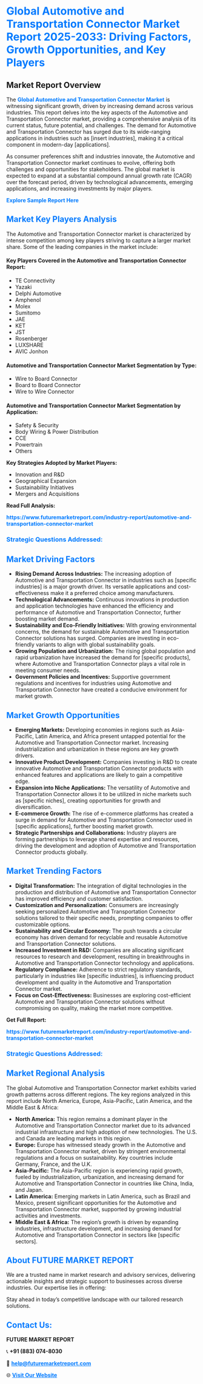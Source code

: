 <h1 style="color: #007BFF;">Global Automotive and Transportation Connector Market Report 2025-2033: Driving Factors, Growth Opportunities, and Key Players</h1>

<section id="overview">
<h2>Market Report Overview</h2>
<p>The <a href="https://www.futuremarketreport.com/industry-report/automotive-and-transportation-connector-market" style="color: #007BFF; text-decoration: none;"><strong>Global Automotive and Transportation Connector Market</strong></a> is witnessing significant growth, driven by increasing demand across various industries. This report delves into the key aspects of the Automotive and Transportation Connector market, providing a comprehensive analysis of its current status, future potential, and challenges. The demand for Automotive and Transportation Connector has surged due to its wide-ranging applications in industries such as [insert industries], making it a critical component in modern-day [applications].</p>
<p>As consumer preferences shift and industries innovate, the Automotive and Transportation Connector market continues to evolve, offering both challenges and opportunities for stakeholders. The global market is expected to expand at a substantial compound annual growth rate (CAGR) over the forecast period, driven by technological advancements, emerging applications, and increasing investments by major players.</p>
</section>

<section id="overview">
<p><a href="https://www.futuremarketreport.com/request-sample/reportId=50764" style="color: #007BFF; text-decoration: none;"><strong>Explore Sample Report Here</strong></a></p>
</section>

<section id="key-players">
<h2 style="color: #007BFF;">Market Key Players Analysis</h2>
<p>The Automotive and Transportation Connector market is characterized by intense competition among key players striving to capture a larger market share. Some of the leading companies in the market include:</p>
<h4>Key Players Covered in the Automotive and Transportation Connector Report:</h4>
<ul><li>TE Connectivity</li><li>Yazaki</li><li>Delphi Automotive</li><li>Amphenol</li><li>Molex</li><li>Sumitomo</li><li>JAE</li><li>KET</li><li>JST</li><li>Rosenberger</li><li>LUXSHARE</li><li>AVIC Jonhon</li></ul>
<h4>Automotive and Transportation Connector Market Segmentation by Type:</h4>
<ul><li>Wire to Board Connector</li><li>Board to Board Connector</li><li>Wire to Wire Connector</li></ul>

<h4>Automotive and Transportation Connector Market Segmentation by Application:</h4>
<ul><li>Safety &amp; Security</li><li>Body Wiring &amp; Power Distribution</li><li>CCE</li><li>Powertrain</li><li>Others</li></ul>
<p><strong>Key Strategies Adopted by Market Players:</strong></p>
<ul>
<li>Innovation and R&D</li>
<li>Geographical Expansion</li>
<li>Sustainability Initiatives</li>
<li>Mergers and Acquisitions</li>
</ul>
</section>

<section>
<p><strong>Read Full Analysis: </strong></p><a href="https://www.futuremarketreport.com/industry-report/automotive-and-transportation-connector-market" style="color: #007BFF; text-decoration: none;"><strong>https://www.futuremarketreport.com/industry-report/automotive-and-transportation-connector-market</strong></a>
<h3 style="color: #007BFF;">Strategic Questions Addressed:</h3>
</section>

<section id="driving-factors">
<h2 style="color: #007BFF;">Market Driving Factors</h2>
<ul>
<li><strong>Rising Demand Across Industries:</strong> The increasing adoption of Automotive and Transportation Connector in industries such as [specific industries] is a major growth driver. Its versatile applications and cost-effectiveness make it a preferred choice among manufacturers.</li>
<li><strong>Technological Advancements:</strong> Continuous innovations in production and application technologies have enhanced the efficiency and performance of Automotive and Transportation Connector, further boosting market demand.</li>
<li><strong>Sustainability and Eco-Friendly Initiatives:</strong> With growing environmental concerns, the demand for sustainable Automotive and Transportation Connector solutions has surged. Companies are investing in eco-friendly variants to align with global sustainability goals.</li>
<li><strong>Growing Population and Urbanization:</strong> The rising global population and rapid urbanization have increased the demand for [specific products], where Automotive and Transportation Connector plays a vital role in meeting consumer needs.</li>
<li><strong>Government Policies and Incentives:</strong> Supportive government regulations and incentives for industries using Automotive and Transportation Connector have created a conducive environment for market growth.</li>
</ul>
</section>

<section id="growth-opportunities">
<h2 style="color: #007BFF;">Market Growth Opportunities</h2>
<ul>
<li><strong>Emerging Markets:</strong> Developing economies in regions such as Asia-Pacific, Latin America, and Africa present untapped potential for the Automotive and Transportation Connector market. Increasing industrialization and urbanization in these regions are key growth drivers.</li>
<li><strong>Innovative Product Development:</strong> Companies investing in R&D to create innovative Automotive and Transportation Connector products with enhanced features and applications are likely to gain a competitive edge.</li>
<li><strong>Expansion into Niche Applications:</strong> The versatility of Automotive and Transportation Connector allows it to be utilized in niche markets such as [specific niches], creating opportunities for growth and diversification.</li>
<li><strong>E-commerce Growth:</strong> The rise of e-commerce platforms has created a surge in demand for Automotive and Transportation Connector used in [specific applications], further boosting market growth.</li>
<li><strong>Strategic Partnerships and Collaborations:</strong> Industry players are forming partnerships to leverage shared expertise and resources, driving the development and adoption of Automotive and Transportation Connector products globally.</li>
</ul>
</section>

<section id="trending-factors">
<h2 style="color: #007BFF;">Market Trending Factors</h2>
<ul>
<li><strong>Digital Transformation:</strong> The integration of digital technologies in the production and distribution of Automotive and Transportation Connector has improved efficiency and customer satisfaction.</li>
<li><strong>Customization and Personalization:</strong> Consumers are increasingly seeking personalized Automotive and Transportation Connector solutions tailored to their specific needs, prompting companies to offer customizable options.</li>
<li><strong>Sustainability and Circular Economy:</strong> The push towards a circular economy has driven demand for recyclable and reusable Automotive and Transportation Connector solutions.</li>
<li><strong>Increased Investment in R&D:</strong> Companies are allocating significant resources to research and development, resulting in breakthroughs in Automotive and Transportation Connector technology and applications.</li>
<li><strong>Regulatory Compliance:</strong> Adherence to strict regulatory standards, particularly in industries like [specific industries], is influencing product development and quality in the Automotive and Transportation Connector market.</li>
<li><strong>Focus on Cost-Effectiveness:</strong> Businesses are exploring cost-efficient Automotive and Transportation Connector solutions without compromising on quality, making the market more competitive.</li>
</ul>
</section>

<section>
<p><strong>Get Full Report: </strong></p><a href="https://www.futuremarketreport.com/industry-report/automotive-and-transportation-connector-market" style="color: #007BFF; text-decoration: none;"><strong>https://www.futuremarketreport.com/industry-report/automotive-and-transportation-connector-market</strong></a>
<h3 style="color: #007BFF;">Strategic Questions Addressed:</h3>
</section>


<section id="regional-analysis">
<h2 style="color: #007BFF;">Market Regional Analysis</h2>
<p>The global Automotive and Transportation Connector market exhibits varied growth patterns across different regions. The key regions analyzed in this report include North America, Europe, Asia-Pacific, Latin America, and the Middle East & Africa:</p>
<ul>
<li><strong>North America:</strong> This region remains a dominant player in the Automotive and Transportation Connector market due to its advanced industrial infrastructure and high adoption of new technologies. The U.S. and Canada are leading markets in this region.</li>
<li><strong>Europe:</strong> Europe has witnessed steady growth in the Automotive and Transportation Connector market, driven by stringent environmental regulations and a focus on sustainability. Key countries include Germany, France, and the U.K.</li>
<li><strong>Asia-Pacific:</strong> The Asia-Pacific region is experiencing rapid growth, fueled by industrialization, urbanization, and increasing demand for Automotive and Transportation Connector in countries like China, India, and Japan.</li>
<li><strong>Latin America:</strong> Emerging markets in Latin America, such as Brazil and Mexico, present significant opportunities for the Automotive and Transportation Connector market, supported by growing industrial activities and investments.</li>
<li><strong>Middle East & Africa:</strong> The region’s growth is driven by expanding industries, infrastructure development, and increasing demand for Automotive and Transportation Connector in sectors like [specific sectors].</li>
</ul>
</section>

<footer>
<h2 style="color: #007BFF;">About FUTURE MARKET REPORT</h2>
<p>We are a trusted name in market research and advisory services, delivering actionable insights and strategic support to businesses across diverse industries. Our expertise lies in offering:</p>

<p>Stay ahead in today’s competitive landscape with our tailored research solutions.</p>

<h2 style="color: #007BFF;">Contact Us:</h2>
<p><strong>FUTURE MARKET REPORT</strong></p>
<p>📞 <strong>+91 (883) 074-8030</strong></p>
<p>📧 <strong><a href="mailto:help@futuremarketreport.com" style="color: #007BFF;">help@futuremarketreport.com</a></strong></p>
<p>🌐 <strong><a href="https://www.futuremarketreport.com/" style="color: #007BFF;">Visit Our Website</a></strong></p>
</footer>
